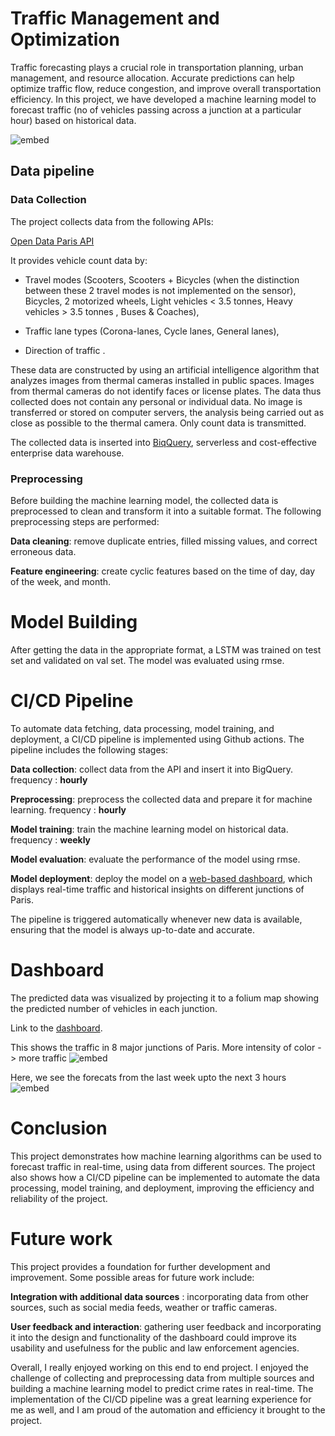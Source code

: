 # Traffic Management and Optimization

Traffic forecasting plays a crucial role in transportation planning, urban management, and resource allocation. Accurate predictions can help optimize traffic flow, reduce congestion, and improve overall transportation efficiency. In this project, we have developed a machine learning model to forecast traffic (no of vehicles passing across a junction at a particular hour) based on historical data.

![embed](https://github.com/pjeena/Traffic-Management-and-Optimization-using-LSTM/blob/main/resources/schema.jpg)

## Data pipeline

### **Data Collection**
The project collects data from the following APIs:

[Open Data Paris API](https://opendata.paris.fr/explore/dataset/comptage-multimodal-comptages/api/?disjunctive.label&disjunctive.mode&disjunctive.voie&disjunctive.sens&disjunctive.trajectoire&sort=t)

It provides vehicle count data by:

* Travel modes (Scooters, Scooters + Bicycles (when the distinction between these 2 travel modes is not implemented on the sensor), Bicycles, 2 motorized wheels, Light vehicles < 3.5 tonnes, Heavy vehicles > 3.5 tonnes , Buses & Coaches),

* Traffic lane types (Corona-lanes, Cycle lanes, General lanes),

* Direction of traffic .

These data are constructed by using an artificial intelligence algorithm that analyzes images from thermal cameras installed in public spaces. Images from thermal cameras do not identify faces or license plates. The data thus collected does not contain any personal or individual data. No image is transferred or stored on computer servers, the analysis being carried out as close as possible to the thermal camera. Only count data is transmitted.


The collected data is inserted into [BiqQuery](https://cloud.google.com/bigquery), serverless and cost-effective enterprise data warehouse.

### **Preprocessing**

Before building the machine learning model, the collected data is preprocessed to clean and transform it into a suitable format. The following preprocessing steps are performed:

**Data cleaning**: remove duplicate entries, filled missing values, and correct erroneous data.

**Feature engineering**: create cyclic features based on the time of day, day of the week, and month.


# Model Building

After getting the data in the appropriate format, a LSTM was trained on test set and validated on val set. The model was evaluated using rmse.

# CI/CD Pipeline

To automate data fetching, data processing, model training, and deployment, a CI/CD pipeline is implemented using Github actions. The pipeline includes the following stages:

**Data collection**: collect data from the API and insert it into BigQuery.  frequency : **hourly**

**Preprocessing**: preprocess the collected data and prepare it for machine learning. frequency : **hourly**

**Model training**: train the machine learning model on historical data. frequency : **weekly**

**Model evaluation**: evaluate the performance of the model using rmse.

**Model deployment**: deploy the model on a [web-based dashboard](https://traffic-management-and-optimization-in-paris.streamlit.app/), which displays real-time traffic and historical insights on different junctions of Paris.


The pipeline is triggered automatically whenever new data is available, ensuring that the model is always up-to-date and accurate.

# Dashboard

The predicted data was visualized by projecting it to a folium map showing the predicted number of vehicles in each junction. 

Link to the [dashboard](https://traffic-management-and-optimization-in-paris.streamlit.app/).

This shows the traffic in 8 major junctions of Paris. More intensity of color -> more traffic
![embed](https://github.com/pjeena/Traffic-Management-and-Optimization-using-LSTM/blob/main/resources/dashboard_1.jpeg)

Here, we see the forecats from the last week upto the next 3 hours
![embed](https://github.com/pjeena/Traffic-Management-and-Optimization-using-LSTM/blob/main/resources/dashboard_2.jpeg)

# Conclusion

This project demonstrates how machine learning algorithms can be used to forecast traffic in real-time, using data from different sources. The project also shows how a CI/CD pipeline can be implemented to automate the data processing, model training, and deployment, improving the efficiency and reliability of the project.

# Future work

This project provides a foundation for further development and improvement. Some possible areas for future work include:

**Integration with additional data sources** : incorporating data from other sources, such as social media feeds, weather or traffic cameras.

**User feedback and interaction**: gathering user feedback and incorporating it into the design and functionality of the dashboard could improve its usability and usefulness for the public and law enforcement agencies.

Overall, I really enjoyed working on this end to end project. I enjoyed the challenge of collecting and preprocessing data from multiple sources and building a machine learning model to predict crime rates in real-time. The implementation of the CI/CD pipeline was a great learning experience for me as well, and I am proud of the automation and efficiency it brought to the project.


